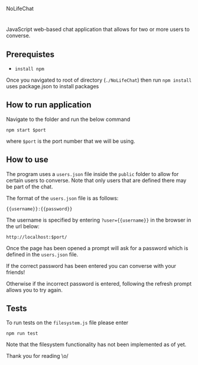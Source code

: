 NoLifeChat
#

JavaScript web-based chat application that allows for two or more users to converse.

Prerequistes
-

- `install npm`

Once you navigated to root of directory (`./NoLifeChat`) then run `npm install` uses package.json to install packages 

How to run application
-

Navigate to the folder and run the below command
```
npm start $port
```

where `$port` is the port number that we will be using.

How to use
-

The program uses a `users.json` file inside the `public` folder to allow for certain users to converse. Note that only users that are defined there may be part of the chat.

The format of the `users.json` file is as follows:

```
{{username}}:{{password}}
```

The username is specified by entering `?user={{username}}` in the browser in the url below:

```
http://localhost:$port/
```
Once the page has been opened a prompt will ask for a password which is defined in the `users.json` file.

If the correct password has been entered you can converse with your friends!

Otherwise if the incorrect password is entered, following the refresh prompt allows you to try again.

Tests
-

To run tests on the `filesystem.js` file please enter

```
npm run test
```

Note that the filesystem functionality has not been implemented as of yet.

Thank you for reading \o/
